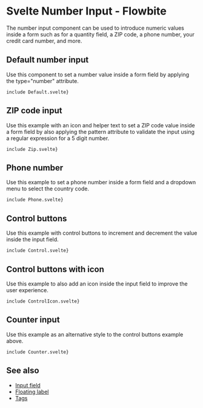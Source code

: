 # Svelte Number Input - Flowbite


The number input component can be used to introduce numeric values inside a form such as for a quantity field, a ZIP code, a phone number, your credit card number, and more.

## Default number input

Use this component to set a number value inside a form field by applying the type="number" attribute.

```svelte
include Default.svelte}
```

## ZIP code input

Use this example with an icon and helper text to set a ZIP code value inside a form field by also applying the pattern attribute to validate the input using a regular expression for a 5 digit number.

```svelte
include Zip.svelte}
```

## Phone number

Use this example to set a phone number inside a form field and a dropdown menu to select the country code.

```svelte
include Phone.svelte}
```

## Control buttons

Use this example with control buttons to increment and decrement the value inside the input field.

```svelte
include Control.svelte}
```

## Control buttons with icon

Use this example to also add an icon inside the input field to improve the user experience.

```svelte
include ControlIcon.svelte}
```

## Counter input

Use this example as an alternative style to the control buttons example above.

```svelte
include Counter.svelte}
```


## See also

- [Input field](https://flowbite-svelte.com/llm/forms/input-field.md)
- [Floating label](https://flowbite-svelte.com/llm/forms/floating-label.md)
- [Tags](https://flowbite-svelte.com/llm/extend/tags.md)


